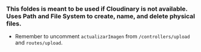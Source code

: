 ### This foldes is meant to be used if Cloudinary is not available. Uses Path and File System to create, name, and delete physical files. 
+ Remember to uncomment ```actualizarImagen``` from ```/controllers/upload``` and ```routes/upload```.